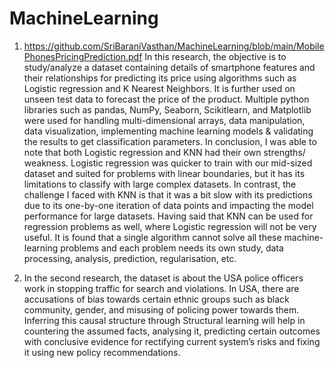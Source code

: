 # MachineLearning
1. https://github.com/SriBaraniVasthan/MachineLearning/blob/main/MobilePhonesPricingPrediction.pdf
   In this research, the objective is to study/analyze a dataset containing details of smartphone features and their relationships for predicting its price using algorithms such as Logistic regression and K Nearest Neighbors. It is further used on unseen test data to forecast the price of the product. Multiple python libraries such as pandas, NumPy, Seaborn, Scikitlearn, and Matplotlib were used for handling multi-dimensional arrays, data manipulation, data visualization, implementing machine learning models & validating the results to get classification parameters. In conclusion, I was able to note that both Logistic regression and KNN had their own strengths/ weakness. Logistic regression was quicker to train with our mid-sized dataset and suited for problems with linear boundaries, but it has its limitations to classify with large complex datasets. In contrast, the challenge I faced with KNN is that it was a bit slow with its 
predictions due to its one-by-one iteration of data points and impacting the model performance for large datasets. Having said that KNN can be used for regression problems as well, where Logistic regression will not be very useful. It is found that a single algorithm cannot solve all these machine-learning problems and each problem needs its own study, data processing, analysis, prediction, regularisation, etc.

3. In the second research, the dataset is about the USA police officers work in stopping traffic for search and violations. In USA, there are accusations of bias towards certain ethnic groups such as black community, gender, and misusing of 
policing power towards them. Inferring this causal structure through Structural learning will help in countering the assumed facts, analysing it, predicting certain outcomes with conclusive evidence for rectifying current system’s risks and fixing it using new policy recommendations.
